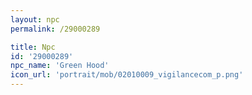 ```yaml
---
layout: npc
permalink: /29000289

title: Npc
id: '29000289'
npc_name: 'Green Hood'
icon_url: 'portrait/mob/02010009_vigilancecom_p.png'
---
```

